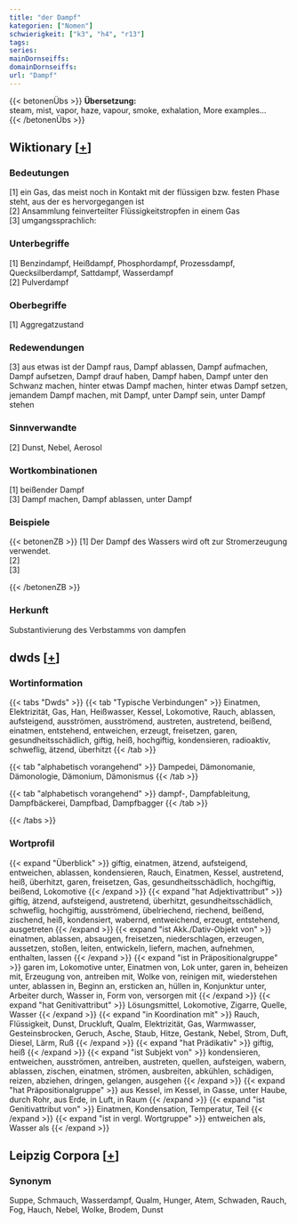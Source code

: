 ```yaml
---
title: "der Dampf"
kategorien: ["Nomen"]
schwierigkeit: ["k3", "h4", "r13"]
tags:
series:
mainDornseiffs:
domainDornseiffs:
url: "Dampf"
---
```


{{< betonenÜbs >}}
**Übersetzung:**  
steam, mist, vapor, haze, vapour, smoke, exhalation, More examples...  
{{< /betonenÜbs >}}

## Wiktionary [[+](https://de.wiktionary.org/wiki/Dampf)]

### Bedeutungen
[1] ein Gas, das meist noch in Kontakt mit der flüssigen bzw. festen Phase steht, aus der es hervorgegangen ist  
[2] Ansammlung feinverteilter Flüssigkeitstropfen in einem Gas  
[3] umgangssprachlich:  

### Unterbegriffe
[1] Benzindampf, Heißdampf, Phosphordampf, Prozessdampf, Quecksilberdampf, Sattdampf, Wasserdampf  
[2] Pulverdampf  

### Oberbegriffe
[1] Aggregatzustand  

### Redewendungen
[3] aus etwas ist der Dampf raus, Dampf ablassen, Dampf aufmachen, Dampf aufsetzen, Dampf drauf haben, Dampf haben, Dampf unter den Schwanz machen, hinter etwas Dampf machen, hinter etwas Dampf setzen, jemandem Dampf machen, mit Dampf, unter Dampf sein, unter Dampf stehen  

### Sinnverwandte
[2] Dunst, Nebel, Aerosol  

### Wortkombinationen
[1] beißender Dampf  
[3] Dampf machen, Dampf ablassen, unter Dampf  

### Beispiele
{{< betonenZB >}}
[1] Der Dampf des Wassers wird oft zur Stromerzeugung verwendet.  
[2]  
[3]  

{{< /betonenZB >}}
### Herkunft
Substantivierung des Verbstamms von dampfen  



## dwds [[+](https://www.dwds.de/wb/Dampf)]

### Wortinformation
{{< tabs "Dwds" >}}
{{< tab "Typische Verbindungen" >}}
Einatmen, Elektrizität, Gas, Han, Heißwasser, Kessel, Lokomotive, Rauch, ablassen, aufsteigend, ausströmen, ausströmend, austreten, austretend, beißend, einatmen, entstehend, entweichen, erzeugt, freisetzen, garen, gesundheitsschädlich, giftig, heiß, hochgiftig, kondensieren, radioaktiv, schweflig, ätzend, überhitzt
{{< /tab >}}

{{< tab "alphabetisch vorangehend" >}}
Dampedei, Dämonomanie, Dämonologie, Dämonium, Dämonismus
{{< /tab >}}

{{< tab "alphabetisch vorangehend" >}}
dampf-, Dampfableitung, Dampfbäckerei, Dampfbad, Dampfbagger
{{< /tab >}}

{{< /tabs >}}

### Wortprofil
{{< expand "Überblick" >}} giftig, einatmen, ätzend, aufsteigend, entweichen, ablassen, kondensieren, Rauch, Einatmen, Kessel, austretend, heiß, überhitzt, garen, freisetzen, Gas, gesundheitsschädlich, hochgiftig, beißend, Lokomotive {{< /expand >}}
{{< expand "hat Adjektivattribut" >}} giftig, ätzend, aufsteigend, austretend, überhitzt, gesundheitsschädlich, schweflig, hochgiftig, ausströmend, übelriechend, riechend, beißend, zischend, heiß, kondensiert, wabernd, entweichend, erzeugt, entstehend, ausgetreten {{< /expand >}}
{{< expand "ist Akk./Dativ-Objekt von" >}} einatmen, ablassen, absaugen, freisetzen, niederschlagen, erzeugen, aussetzen, stoßen, leiten, entwickeln, liefern, machen, aufnehmen, enthalten, lassen {{< /expand >}}
{{< expand "ist in Präpositionalgruppe" >}} garen im, Lokomotive unter, Einatmen von, Lok unter, garen in, beheizen mit, Erzeugung von, antreiben mit, Wolke von, reinigen mit, wiederstehen unter, ablassen in, Beginn an, ersticken an, hüllen in, Konjunktur unter, Arbeiter durch, Wasser in, Form von, versorgen mit {{< /expand >}}
{{< expand "hat Genitivattribut" >}} Lösungsmittel, Lokomotive, Zigarre, Quelle, Wasser {{< /expand >}}
{{< expand "in Koordination mit" >}} Rauch, Flüssigkeit, Dunst, Druckluft, Qualm, Elektrizität, Gas, Warmwasser, Gesteinsbrocken, Geruch, Asche, Staub, Hitze, Gestank, Nebel, Strom, Duft, Diesel, Lärm, Ruß {{< /expand >}}
{{< expand "hat Prädikativ" >}} giftig, heiß {{< /expand >}}
{{< expand "ist Subjekt von" >}} kondensieren, entweichen, ausströmen, antreiben, austreten, quellen, aufsteigen, wabern, ablassen, zischen, einatmen, strömen, ausbreiten, abkühlen, schädigen, reizen, abziehen, dringen, gelangen, ausgehen {{< /expand >}}
{{< expand "hat Präpositionalgruppe" >}} aus Kessel, im Kessel, in Gasse, unter Haube, durch Rohr, aus Erde, in Luft, in Raum {{< /expand >}}
{{< expand "ist Genitivattribut von" >}} Einatmen, Kondensation, Temperatur, Teil {{< /expand >}}
{{< expand "ist in vergl. Wortgruppe" >}} entweichen als, Wasser als {{< /expand >}}

## Leipzig Corpora [[+](https://corpora.uni-leipzig.de/en/res?word=Dampf&corpusId=deu_newscrawl-public_2018)]


### Synonym
Suppe, Schmauch, Wasserdampf, Qualm, Hunger, Atem, Schwaden, Rauch, Fog, Hauch, Nebel, Wolke, Brodem, Dunst

